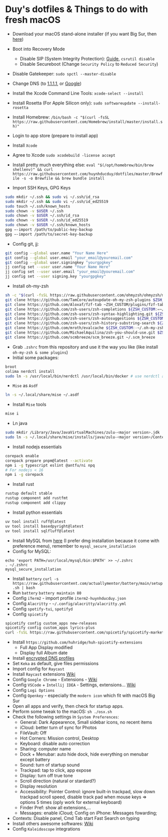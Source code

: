 # Duy's dotfiles & Things to do with fresh macOS

- Download your macOS stand-alone installer (if you want Big Sur, then [here](https://github.com/corpnewt/gibMacOS))

- Boot into Recovery Mode
	- Disable SIP (System Integrity Protection): [Guide](https://www.macworld.co.uk/how-to/mac/how-turn-off-mac-os-x-system-integrity-protection-rootless-3638975/), `csrutil disable`
	- Disable Secureboot (Change `Security Policy` to `Reduced Security`)
- Disable Gatekeeper: `sudo spctl --master-disable`
- Change DNS (to [1.1.1.1](https://1.1.1.1/dns/), or [Google](https://developers.google.com/speed/public-dns))
- Install the Xcode Command Line Tools: `xcode-select --install`
- Install Rosetta (For Apple Silicon only): `sudo softwareupdate --install-rosetta`
- Install Homebrew: `/bin/bash -c "$(curl -fsSL https://raw.githubusercontent.com/Homebrew/install/master/install.sh)"`
- Login to app store (prepare to install app)
- Install `Xcode`
- Agree to Xcode `sudo xcodebuild -license accept`
- Install pretty much everything else: `eval "$(/opt/homebrew/bin/brew shellenv)" && curl https://raw.githubusercontent.com/huynhducduy/dotfiles/master/Brewfile -s -o Brewfile && brew bundle install`
- Import SSH Keys, GPG Keys
```sh
sudo mkdir ~/.ssh && sudo vi ~/.ssh/id_rsa
sudo mkdir ~/.ssh && sudo vi ~/.ssh/id_ed25519
sudo touch ~/.ssh/known_hosts
sudo chown -v $USER ~/.ssh
sudo chown -v $USER ~/.ssh/id_rsa
sudo chown -v $USER ~/.ssh/id_ed25519
sudo chown -v $USER ~/.ssh/known_hosts
gpg —-import /path/to/public-key-backup
gpg —-import /path/to/secret-key-backup
```
- Config git, jj:
```sh
git config --global user.name "Your Name Here"
git config --global user.email "your_email@youremail.com"
git config --global user.signingkey "yourgpgkey"
jj config set --user user.name "Your Name Here"
jj config set --user user.email "your_email@youremail.com"
jj config set --user signing.key "yourgpgkey"
```
- Install oh-my-zsh
```sh
sh -c "$(curl -fsSL https://raw.githubusercontent.com/ohmyzsh/ohmyzsh/master/tools/install.sh)"
git clone https://github.com/TamCore/autoupdate-oh-my-zsh-plugins $ZSH_CUSTOM/plugins/autoupdate
git clone https://github.com/Aloxaf/fzf-tab ~ZSH_CUSTOM/plugins/fzf-tab
git clone https://github.com/zsh-users/zsh-completions ${ZSH_CUSTOM:=~/.oh-my-zsh/custom}/plugins/zsh-completions
git clone https://github.com/zsh-users/zsh-syntax-highlighting.git ${ZSH_CUSTOM:-~/.oh-my-zsh/custom}/plugins/zsh-syntax-highlighting
git clone https://github.com/zsh-users/zsh-autosuggestions ${ZSH_CUSTOM:-~/.oh-my-zsh/custom}/plugins/zsh-autosuggestions
git clone https://github.com/zsh-users/zsh-history-substring-search ${ZSH_CUSTOM:-~/.oh-my-zsh/custom}/plugins/zsh-history-substring-search
git clone https://github.com/mroth/evalcache ${ZSH_CUSTOM:-~/.oh-my-zsh/custom}/plugins/evalcache
git clone https://github.com/MichaelAquilina/zsh-you-should-use.git $ZSH_CUSTOM/plugins/you-should-use
git clone https://github.com/scmbreeze/scm_breeze.git ~/.scm_breeze
```
- Grab `.zshrc` from this repository and use it the way you like (like install `oh-my-zsh & some plugins`)
- Initial some packages:
```sh
broot
colima nerdctl install
sudo ln -s /usr/local/bin/nerdctl /usr/local/bin/docker # use nerdctl as a replacement of docker
```
- `Mise` as `Asdf`
```sh
ln -s ~/.local/share/mise ~/.asdf
```
- Install `Mise` tools
```sh
mise i
```
- Ln java
```sh
sudo mkdir /Library/Java/JavaVirtualMachines/zulu-<major version>.jdk
sudo ln -s ~/.local/share/mise/installs/java/zulu-<major version>/Contents /Library/Java/JavaVirtualMachines/zulu-<major version>.jdk/Contents
```
- Install nodejs essentials
```sh
corepack enable
corepack prepare pnpm@latest --activate
npm i -g typescript eslint @antfu/ni npq
# For nodejs < 16
npm i -g corepack
```
- Install rust
```sh
rustup default stable
rustup component add rustfmt
rustup component add clippy
```
- Install python essentials
```sh
uv tool install ruff@latest
uv tool install basedpyright@latest
uv tool install sqlfluff@latest
```
- Install MySQL from [here](https://dev.mysql.com/downloads/mysql/) (I prefer dmg installation because it come with preference menu), remember to `mysql_secure_installation`
- Config for MySQL:
```
echo 'export PATH=/usr/local/mysql/bin:$PATH' >> ~/.zshrc
. ~/.zshrc
mysql_secure_installation
```
- Install `battery` `curl -s https://raw.githubusercontent.com/actuallymentor/battery/main/setup.sh | bash`
- Run `battery` `battery maintain 80`
- Config `iTerm2` - import profile `iterm2-huynhducduy.json`
- Config `Alacritty` - `~/.config/alacritty/alacritty.yml`
- Config `spotify-tui`, `spotifyd`
- Config `spicetify`
```sh
spicetify config custom_apps new-releases
spicetify config custom_apps lyrics-plus
curl -fsSL https://raw.githubusercontent.com/spicetify/spicetify-marketplace/main/install.sh | sh
```
- Install `https://github.com/huhridge/huh-spicetify-extensions`
	- Full App Display modified
	- Display full Album date
- Install [encrypted DNS profiles](https://github.com/paulmillr/encrypted-dns)
- Set `Keka` as default, give files permissions
- Import config for `Raycast`
- Install `Raycast` extensions [Wiki](https://github.com/huynhducduy/dotfiles/wiki/Raycast-Extensions)
- Config `Google Chrome` - Extensions - [Wiki](https://github.com/huynhducduy/dotfiles/wiki/Chrome-Extensions)
- Config `VSCode` + `Intellij IDEA` - Settings, extensions... [Wiki](https://github.com/huynhducduy/dotfiles/wiki/VSCode-Extensions)
- Config `Logi Options`
- Config `Openkey` - especially the `modern icon` which fit with macOS Big Sur
- Open all apps and verify, then check for startup apps.
- Perform some tweak to the macOS: `sh ./osx.sh`
- Check the following settings in `System Preferences`:
	- General: Dark Appearence, Small sidebar icons, no recent items
	- iCloud: better turn of sync for Photos
	- FileVault: Off
	- Hot Corners: Mission control, Desktop 
	- Keyboard: disable auto correction
	- Sharing: computer name
	- Dock + Menubar: auto hide dock, hide everything on menubar except battery
	- Sound: turn of startup sound
	- Trackpad: tap to click, app expose
	- Display: turn off true tone
	- Scroll direction (natural or stardard?)
	- Display resolution
	- Accessibility: Pointer Control: ignore built-in trackpad, slow down trackpad scroll speed, disable track pad when mouse keys => options 5 times (oply work for external keyboard)
	- Finder Pref: show all extensions,...
	- Messages: enable iCloud; Config on iPhone: Messages fowarding;
- Contexts: Disable panel, Cmd Tab start Fast Search on typing
- Install others awesome softwares: [Wiki](https://github.com/huynhducduy/dotfiles/wiki/Awesome-software-to-install)
- Config `Kaleidoscope` integrations
